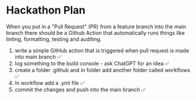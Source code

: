 # Hackathon Plan

When you put in a "Pull Request" (PR) from a feature branch into the main branch there should be a Github Action that automatically runs things like linting, formatting, testing and auditing.

1. write a simple GitHub action that is triggered when pull request is made into main branch ✅
2. log something to the build console - ask ChatGPT for an idea ✅
3. create a folder .github and in folder add another folder called workflows ✅
4. In workflow add a .yml file ✅
5. commit the changes and push into the main branch ✅
